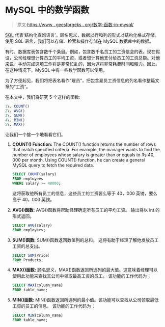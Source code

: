 # MySQL 中的数学函数

> 原文:[https://www . geesforgeks . org/数学-函数-in-mysql/](https://www.geeksforgeeks.org/mathematical-functions-in-mysql/)

[SQL](https://www.geeksforgeeks.org/sql-tutorial/) 代表‘结构化查询语言’。顾名思义，数据以行和列的形式以结构化格式存储。使用 SQL 语言，我们可以存储、检索和操作存储在 MySQL 数据库中的数据。

有时，数据库表包含数千个条目。例如，包含数千名员工的工资信息的表。现在假设，公司经理想计算员工的平均工资，或者想计算他支付给员工的工资总额。对他来说，手动完成这项工作将是非常忙乱的，因为这将非常耗费时间和精力。因此，在这种情况下，MySQL 中有一些数学函数可以使用。

为了方便起见，我们将把表名看作“雇员”，把包含雇员工资信息的列名看作整篇文章的“工资”。

在本文中，我们将研究 5 个这样的函数:

```sql
1\. COUNT()
2\. AVG()
3\. SUM()
4\. MIN()
5\. MAX() 
```

让我们一个接一个地看看它们。

1.  **COUNT() Function:**
    The COUNT() function returns the number of rows that match specified criteria.
    For example, the manager wants to find the number of employees whose salary is greater than or equals to Rs.40, 000 per month. Using COUNT() function, he can create a general MySQL query to fetch the required data.

    ```sql
    SELECT COUNT(salary)
    FROM employees
    WHERE salary >= 40000;
    ```

    这将获取他所有员工的信息，这些员工的工资要么等于 40，000 英镑，要么高于 40，000 英镑。

2.  **AVG()函数:**
    AVG()函数将帮助经理确定所有员工的平均工资。
    输出将以 int 的形式返回。

    ```sql
    SELECT AVG(salary)
    FROM employees;
    ```

3.  **SUM()函数:**
    SUM()函数返回数值列的总和。
    这将有助于经理了解他发放员工工资的总支出。

    ```sql
    SELECT SUM(Price)
    FROM Products;
    ```

4.  **MAX()函数:**
    顾名思义，MAX()函数返回所选列的最大值。这意味着经理可以使用此功能来查找其公司中领取最高工资的员工。
    该功能的工作代码为；

    ```sql
    SELECT MAX(column_name)
    FROM table_name;
    ```

5.  **MIN()函数:**
    MIN()函数返回所选列的最小值。该功能可以查找从公司领取最低工资的员工的信息。
    该功能的工作代码为；

    ```sql
    SELECT MIN(column_name)
    FROM table_name;
    ```